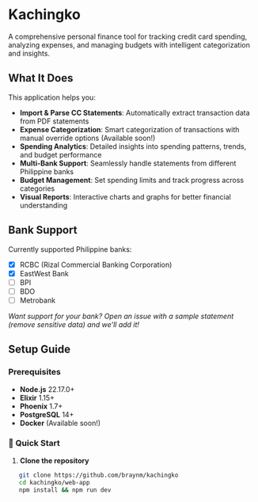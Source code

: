 # Kachingko

A comprehensive personal finance tool for tracking credit card spending, analyzing expenses, and managing budgets with intelligent categorization and insights.

## What It Does

This application helps you:

- **Import & Parse CC Statements**: Automatically extract transaction data from PDF statements
- **Expense Categorization**: Smart categorization of transactions with manual override options (Available soon!)
- **Spending Analytics**: Detailed insights into spending patterns, trends, and budget performance
- **Multi-Bank Support**: Seamlessly handle statements from different Philippine banks
- **Budget Management**: Set spending limits and track progress across categories
- **Visual Reports**: Interactive charts and graphs for better financial understanding

## Bank Support

Currently supported Philippine banks:

- [x] RCBC (Rizal Commercial Banking Corporation)
- [x] EastWest Bank
- [ ] BPI
- [ ] BDO
- [ ] Metrobank

*Want support for your bank? Open an issue with a sample statement (remove sensitive data) and we'll add it!*

## Setup Guide

### Prerequisites

- **Node.js** 22.17.0+
- **Elixir** 1.15+
- **Phoenix** 1.7+
- **PostgreSQL** 14+
- **Docker** (Available soon!)

### 🚀 Quick Start

1. **Clone the repository**
```bash
   git clone https://github.com/braynm/kachingko
   cd kachingko/web-app
   npm install && npm run dev
